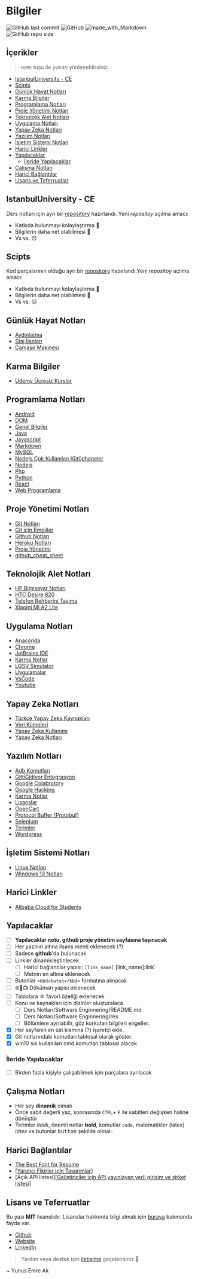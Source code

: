 # Bilgiler <!-- omit in toc -->

![GitHub last commit](https://img.shields.io/github/last-commit/yedhrab/bilgiler.svg?label=Son%20G%C3%BCncelleme&style=popout)
![GitHub](https://img.shields.io/github/license/yedhrab/bilgiler.svg?label=Lisans&style=popout)
![made_with_Markdown](https://img.shields.io/badge/%C4%B0%C3%A7erik-Markdown-blue.svg)
![GitHub repo size](https://img.shields.io/github/repo-size/yedhrab/bilgiler.svg?label=Boyut&style=popout)

## İçerikler <!-- omit in toc -->

> `HOME` tuşu ile yukarı yönlenebilrsiniz.

- [IstanbulUniversity - CE](#istanbuluniversity---ce)
- [Scipts](#scipts)
- [Günlük Hayat Notları](#g%C3%BCnl%C3%BCk-hayat-notlar%C4%B1)
- [Karma Bilgiler](#karma-bilgiler)
- [Programlama Notları](#programlama-notlar%C4%B1)
- [Proje Yönetimi Notları](#proje-y%C3%B6netimi-notlar%C4%B1)
- [Teknolojik Alet Notları](#teknolojik-alet-notlar%C4%B1)
- [Uygulama Notları](#uygulama-notlar%C4%B1)
- [Yapay Zeka Notları](#yapay-zeka-notlar%C4%B1)
- [Yazılım Notları](#yaz%C4%B1l%C4%B1m-notlar%C4%B1)
- [İşletim Sistemi Notları](#i%CC%87%C5%9Fletim-sistemi-notlar%C4%B1)
- [Harici Linkler](#harici-linkler)
- [Yapılacaklar](#yap%C4%B1lacaklar)
  - [İleride Yapılacaklar](#i%CC%87leride-yap%C4%B1lacaklar)
- [Çalışma Notları](#%C3%A7al%C4%B1%C5%9Fma-notlar%C4%B1)
- [Harici Bağlantılar](#harici-ba%C4%9Flant%C4%B1lar)
- [Lisans ve Teferruatlar](#lisans-ve-teferruatlar)

## IstanbulUniversity - CE

Ders notları için ayrı bir [repository][İÜ-CE Ders Notları] hazırlandı. Yeni *repositoy* açılma amacı:

- Katkıda bulunmayı kolaylaştırma 🙏
- Bilgilerin daha net olabilmesi 🗽
- Vs vs. 😒

## Scipts

Kod parçalarının olduğu ayrı bir [repository][Scripts] hazırlandı.Yeni *repositoy* açılma amacı:

- Katkıda bulunmayı kolaylaştırma 🙏
- Bilgilerin daha net olabilmesi 🗽
- Vs vs. 😒

<!-- Index -->

## Günlük Hayat Notları

- [Aydınlatma](G%C3%BCnl%C3%BCk%20Hayat%20Notlar%C4%B1/Ayd%C4%B1nlatma.md)
- [Staj İlanları](G%C3%BCnl%C3%BCk%20Hayat%20Notlar%C4%B1/Staj%20%C4%B0lanlar%C4%B1.md)
- [Çamaşır Makinesi](G%C3%BCnl%C3%BCk%20Hayat%20Notlar%C4%B1/%C3%87ama%C5%9F%C4%B1r%20Makinesi.md)

## Karma Bilgiler

- [Udemy Ücresiz Kurslar](Karma%20Bilgiler/Udemy%20%C3%9Ccresiz%20Kurslar.md)

## Programlama Notları

- [Android](Programlama%20Notlar%C4%B1/Android.md)
- [DOM](Programlama%20Notlar%C4%B1/DOM.md)
- [Genel Bilgiler](Programlama%20Notlar%C4%B1/Genel%20Bilgiler.md)
- [Java](Programlama%20Notlar%C4%B1/Java.md)
- [Javascript](Programlama%20Notlar%C4%B1/Javascript.md)
- [Markdown](Programlama%20Notlar%C4%B1/Markdown.md)
- [MySQL](Programlama%20Notlar%C4%B1/MySQL.md)
- [Nodejs Çok Kullanılan Kütüphaneler](Programlama%20Notlar%C4%B1/Nodejs%20%C3%87ok%20Kullan%C4%B1lan%20K%C3%BCt%C3%BCphaneler.md)
- [Nodejs](Programlama%20Notlar%C4%B1/Nodejs.md)
- [Php](Programlama%20Notlar%C4%B1/Php.md)
- [Python](Programlama%20Notlar%C4%B1/Python.md)
- [React](Programlama%20Notlar%C4%B1/React.md)
- [Web Programlama](Programlama%20Notlar%C4%B1/Web%20Programlama.md)

## Proje Yönetimi Notları

- [Git Notları](Proje%20Y%C3%B6netimi%20Notlar%C4%B1/Git%20Notlar%C4%B1.md)
- [Git için Emojiler](Proje%20Y%C3%B6netimi%20Notlar%C4%B1/Git%20i%C3%A7in%20Emojiler.md)
- [Github Notları](Proje%20Y%C3%B6netimi%20Notlar%C4%B1/Github%20Notlar%C4%B1.md)
- [Heroku Notları](Proje%20Y%C3%B6netimi%20Notlar%C4%B1/Heroku%20Notlar%C4%B1.md)
- [Proje Yönetimi](Proje%20Y%C3%B6netimi%20Notlar%C4%B1/Proje%20Y%C3%B6netimi.md)
- [github_cheat_sheet](Proje%20Y%C3%B6netimi%20Notlar%C4%B1/github_cheat_sheet.pdf)

## Teknolojik Alet Notları

- [HP Bilgisayar Notları](Teknolojik%20Alet%20Notlar%C4%B1/HP%20Bilgisayar%20Notlar%C4%B1.md)
- [HTC Desire 820](Teknolojik%20Alet%20Notlar%C4%B1/HTC%20Desire%20820.md)
- [Telefon Rehberini Taşıma](Teknolojik%20Alet%20Notlar%C4%B1/Telefon%20Rehberini%20Ta%C5%9F%C4%B1ma.md)
- [Xiaomi Mi A2 Lite](Teknolojik%20Alet%20Notlar%C4%B1/Xiaomi%20Mi%20A2%20Lite.md)

## Uygulama Notları

- [Anaconda](Uygulama%20Notlar%C4%B1/Anaconda.md)
- [Chrome](Uygulama%20Notlar%C4%B1/Chrome.md)
- [JetBrains IDE](Uygulama%20Notlar%C4%B1/JetBrains%20IDE.md)
- [Karma Notlar](Uygulama%20Notlar%C4%B1/Karma%20Notlar.md)
- [LGSV Simulator](Uygulama%20Notlar%C4%B1/LGSV%20Simulator.md)
- [Uygulamalar](Uygulama%20Notlar%C4%B1/Uygulamalar.md)
- [VsCode](Uygulama%20Notlar%C4%B1/VsCode.md)
- [Youtube](Uygulama%20Notlar%C4%B1/Youtube.md)

## Yapay Zeka Notları

- [Türkçe Yapay Zeka Kaynakları](Yapay%20Zeka%20Notlar%C4%B1/T%C3%BCrk%C3%A7e%20Yapay%20Zeka%20Kaynaklar%C4%B1.md)
- [Veri Kümeleri](Yapay%20Zeka%20Notlar%C4%B1/Veri%20K%C3%BCmeleri.md)
- [Yapay Zeka Kullanımı](Yapay%20Zeka%20Notlar%C4%B1/Yapay%20Zeka%20Kullan%C4%B1m%C4%B1.md)
- [Yapay Zeka Notları](Yapay%20Zeka%20Notlar%C4%B1/Yapay%20Zeka%20Notlar%C4%B1.md)

## Yazılım Notları

- [Adb Komutları](Yaz%C4%B1l%C4%B1m%20Notlar%C4%B1/Adb%20Komutlar%C4%B1.md)
- [GittiGidiyor Entegrasyon](Yaz%C4%B1l%C4%B1m%20Notlar%C4%B1/GittiGidiyor%20Entegrasyon.md)
- [Google Colabrotory](Yaz%C4%B1l%C4%B1m%20Notlar%C4%B1/Google%20Colabrotory.md)
- [Google Hacking](Yaz%C4%B1l%C4%B1m%20Notlar%C4%B1/Google%20Hacking.md)
- [Karma Notlar](Yaz%C4%B1l%C4%B1m%20Notlar%C4%B1/Karma%20Notlar.md)
- [Lisanslar](Yaz%C4%B1l%C4%B1m%20Notlar%C4%B1/Lisanslar.md)
- [OpenCart](Yaz%C4%B1l%C4%B1m%20Notlar%C4%B1/OpenCart.md)
- [Protocol Buffer (Protobuf)](Yaz%C4%B1l%C4%B1m%20Notlar%C4%B1/Protocol%20Buffer%20%28Protobuf%29.md)
- [Selenium](Yaz%C4%B1l%C4%B1m%20Notlar%C4%B1/Selenium.md)
- [Terimler](Yaz%C4%B1l%C4%B1m%20Notlar%C4%B1/Terimler.md)
- [Wordpress](Yaz%C4%B1l%C4%B1m%20Notlar%C4%B1/Wordpress.md)

## İşletim Sistemi Notları

- [Linux Notları](%C4%B0%C5%9Fletim%20Sistemi%20Notlar%C4%B1/Linux%20Notlar%C4%B1.md)
- [Windows 10 Notları](%C4%B0%C5%9Fletim%20Sistemi%20Notlar%C4%B1/Windows%2010%20Notlar%C4%B1.md)

<!-- Index -->

## Harici Linkler

- [Alibaba Cloud for Students](https://www.alibabacloud.com/campaign/education)

## Yapılacaklar

- [ ] **Yapılacaklar notu, github proje yönetim sayfasına taşınacak**
- [ ] Her yazının altına lisans menti eklenecek (?)
- [ ] Sadece **github**'da bulunacak
- [ ] Linkler dinamikleştirilecek
  - [ ] Harici bağlantılar yapısı: `[link_name]` [link_name]:link`
  - [ ] Metnin en altına eklenecek
- [ ] Butonlar `<kbd>buton</kbd>` formatına alınacak
- [ ] 🌐📃📺 Döküman yapısı eklenecek
- [ ] Tablolara ☆ favori özellği eklenecek
- [ ] Konu ve kaynakları için dizinler oluşturalaca
  - [ ] Ders Notları/Software Enginnering/README.md
  - [ ] Ders Notları/Software Enginnering/res
  - [ ] Bölümlere ayrılabilir, göz korkutan bilgileri engeller.
- [x] Her sayfanın en üst kısmına (?) işaretçi ekle.
- [x] Git notlarındaki komutları tablosal olarak göster.
- [x] win10 sık kullanılan cmd komutları tablosal olacak

### İleride Yapılacaklar

- [ ] Birden fazla kişiyle çalışabilmek için parçalara ayrılacak

## Çalışma Notları

- Her şey **dinamik** olmalı
- Önce sabit değerli yaz, sonrasında `CTRL`+ `F` ile sabitleri değişken haline dönüştür
- Terimler *italik*, önemli notlar **bold**, komutlar `code`, matematikler (latex) $latex$ ve butonlar <kbd>button</kbd> şekilde olmalı.

## Harici Bağlantılar

- [The Best Font for Resume](https://www.businessnewsdaily.com/5331-best-resume-fonts.html)
- [[Yaratıcı Fikirler için Tasarımlar](https://www.behance.net/)]
- [Açık API listesi][[Geliştiriciler için API yayınlayan yerli girişim ve şirket listesi]]

[Geliştiriciler için API yayınlayan yerli girişim ve şirket listesi]: https://webrazzi.com/2017/07/17/uygulama-programlama-arayuzu-api/

## Lisans ve Teferruatlar

Bu yazı **MIT** lisanslıdır. Lisanslar hakkında bilgi almak için [buraya](https://choosealicense.com/licenses/) bakmanda fayda var.

- [Github](https://github.com/yedhrab)
- [Website](https://yemreak.com)
- [LinkedIn](https://www.linkedin.com/in/yemreak/)

> Yardım veya destek için [iletişime](mailto::yedhrab@gmail.com?subject=Bilgiler%20%7C%20Github) geçebilrsiniz 🤗

~ Yunus Emre Ak

[İÜ-CE Ders Notları]: https://github.com/yedhrab/IstanbulUniversity-CE
[Scripts]: https://github.com/yedhrab/Scripts